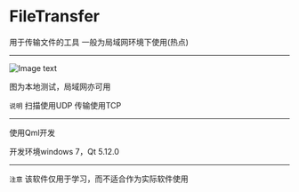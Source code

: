 ﻿# FileTransfer

用于传输文件的工具
一般为局域网环境下使用(热点)

------
![Image text](demonstrate/FileTransfer.gif)

图为本地测试，局域网亦可用

`说明` 扫描使用UDP
       传输使用TCP

------
使用Qml开发

开发环境windows 7，Qt 5.12.0

------

`注意` 该软件仅用于学习，而不适合作为实际软件使用